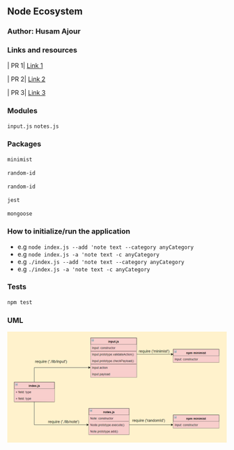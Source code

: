 ## Node Ecosystem

### Author: Husam Ajour

### Links and resources

| PR 1| [Link 1](https://github.com/HusamAjour/notes/pull/1)

| PR 2| [Link 2](https://github.com/HusamAjour/notes/pull/4)

| PR 3| [Link 3](https://github.com/HusamAjour/notes/pull/4)


### Modules

`input.js`
`notes.js`

### Packages

`minimist`

`random-id`

`random-id`

`jest`

`mongoose`

### How to initialize/run the application

* e.g `node index.js --add 'note text --category anyCategory`
* e.g `node index.js -a 'note text -c anyCategory`
* e.g `./index.js --add 'note text --category anyCategory`
* e.g `./index.js -a 'note text -c anyCategory`

### Tests

```bash
npm test
```

### UML

![img](assets/uml.PNG)
